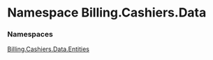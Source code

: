 # <a id="Billing_Cashiers_Data"></a> Namespace Billing.Cashiers.Data

### Namespaces

 [Billing.Cashiers.Data.Entities](Billing.Cashiers.Data.Entities.md)

